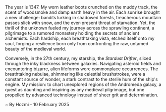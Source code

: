 
The year is 1347.  My worn leather boots crunched on the muddy track, the scent of woodsmoke and damp earth heavy in the air.  Each sunrise brought a new challenge: bandits lurking in shadowed forests, treacherous mountain passes slick with snow, and the ever-present threat of starvation.  Yet, the thrill of the unknown fueled my journey across the sprawling continent, a pilgrimage to a rumored monastery holding the secrets of ancient alchemists.  Each hardship, each breathtaking vista, etched itself onto my soul, forging a resilience born only from confronting the raw, untamed beauty of the medieval world.


Conversely, in the 27th century,  my starship, the *Stardust Drifter*, sliced through the inky blackness between galaxies.  Navigating asteroid fields and encountering bizarre, alien lifeforms were commonplace occurrences. The breathtaking nebulae, shimmering like celestial brushstrokes, were a constant source of wonder, a stark contrast to the sterile hum of the ship's engine.  My mission: to chart unexplored regions of the Andromeda galaxy, a quest as daunting and inspiring as any medieval pilgrimage, but one propelled by advanced technology instead of sheer grit and determination.

~ By Hozmi - 10 February 2025
